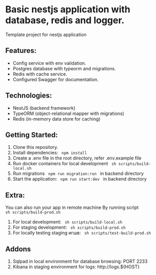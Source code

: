 # Basic nestjs application with database, redis and logger.

Template project for nestjs application

## Features:

<ul>
<li>Config service with env validation.</li>
<li>Postgres database with typeorm and migrations.</li>
<li>Redis with cache service.</li>
<li>Configured Swagger for documentation.</li>
</ul>

## Technologies:

<ul>
<li>NestJS (backend framework)</li>
<li>TypeORM (object-relational mapper with migrations)</li>
<li>Redis (in-memory data store for caching)</li>
</ul>

## Getting Started:

<ol>
  <li> Clone this repository. </li>
  <li> Install dependencies: <code> npm install </code></li>
  <li> Create a .env file in the root directory, refer .env.example file  </li>
  <li> Run docker containers for local development <code> sh scripts/build-local.sh </code> </li>
  <li> Run migrations <code> npm run migration:run </code> in backend directory</li>
  <li> Start the application: <code> npm run start:dev </code> in backend directory </li>
</ol>

## Extra:

You can also run your app in remote machine
By running script <code> sh scripts/build-prod.sh </code> 

<ol>
  <li> For local development: <code> sh scripts/build-local.sh </code>  </li>
  <li> For staging development: <code> sh scripts/build-prod.sh </code>  </li>
  <li> For locally testing staging игшв: <code> sh scripts/test-build-prod.sh </code>  </li>
</ol>

## Addons

<ol>
  <li> Sqlpad in local environment for database browsing: PORT 2233</li>
  <li> Kibana in staging environment for logs: http://logs.${HOST} </li>
</ol>